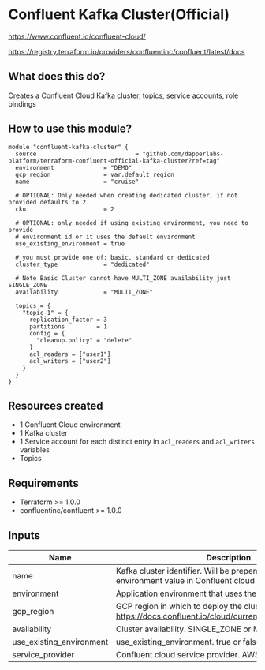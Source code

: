 # Confluent Kafka Cluster(Official)

https://www.confluent.io/confluent-cloud/

https://registry.terraform.io/providers/confluentinc/confluent/latest/docs

## What does this do?

Creates a Confluent Cloud Kafka cluster, topics, service accounts, role bindings

## How to use this module?

```hcl
module "confluent-kafka-cluster" {
  source                            = "github.com/dapperlabs-platform/terraform-confluent-official-kafka-cluster?ref=tag"
  environment              = "DEMO"
  gcp_region               = var.default_region
  name                     = "cruise"

  # OPTIONAL: Only needed when creating dedicated cluster, if not provided defaults to 2
  cku                      = 2

  # OPTIONAL: only needed if using existing environment, you need to provide
  # environment id or it uses the default environment
  use_existing_environment = true

  # you must provide one of: basic, standard or dedicated
  cluster_type             = "dedicated"

  # Note Basic Cluster cannot have MULTI_ZONE availability just SINGLE_ZONE
  availability             = "MULTI_ZONE"
  
  topics = {
    "topic-1" = {
      replication_factor = 3
      partitions         = 1
      config = {
        "cleanup.policy" = "delete"
      }
      acl_readers = ["user1"]
      acl_writers = ["user2"]
    }
  }
}
```

## Resources created

- 1 Confluent Cloud environment
- 1 Kafka cluster
- 1 Service account for each distinct entry in `acl_readers` and `acl_writers` variables
- Topics

## Requirements

- Terraform >= 1.0.0
- confluentinc/confluent >= 1.0.0

## Inputs

| Name                                                                                                                                                                                                                                    | Description                                                                                                                                                           | Type | Default | Required |
| --------------------------------------------------------------------------------------------------------------------------------------------------------------------------------------------------------------------------------------- |--------------------------------------------------------------------------------------------------------------| -- | ---- | :------: |
| name                                                                                                                                                                                                                                    | Kafka cluster identifier. Will be prepended by the environment value in Confluent cloud                                       | string |      |    x     |
| environment                                                                                                                                                                                                                         | Application environment that uses the cluster                                                                                                       | string |      |    x     |
| gcp_region                                                                                                                                                                                                                           | GCP region in which to deploy the cluster. See https://docs.confluent.io/cloud/current/clusters/regions.html      | string |      |    x     |
| availability                                                                                                                                                                                                                            | Cluster availability. SINGLE_ZONE or MULTI_ZONE                                                                                                  | string | MULTI_ZONE     |          |
| use_existing_environment                                                                                                                                                                                                    | use_existing_environment. true or false                                                                                                                 | bool | false |          |
| service_provider                                                                                                                                                                                                                   | Confluent cloud service provider. AWS, GCP, Azure                                                                                                | string | GCP  |          |                                                                                                                                                                                                                   | Grafana datasource to use in dashboards                                                                      | string |         |   null   |